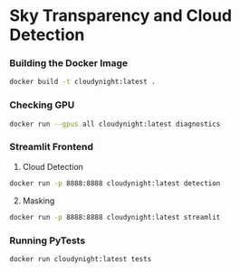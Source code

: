 # Sky Transparency and Cloud Detection

### Building the Docker Image

```bash
docker build -t cloudynight:latest .
```

### Checking GPU

```bash
docker run --gpus all cloudynight:latest diagnostics
```

### Streamlit Frontend

1. Cloud Detection
```bash
docker run -p 8888:8888 cloudynight:latest detection
```

2. Masking
```bash
docker run -p 8888:8888 cloudynight:latest streamlit
```

### Running PyTests

```bash
docker run cloudynight:latest tests
```
